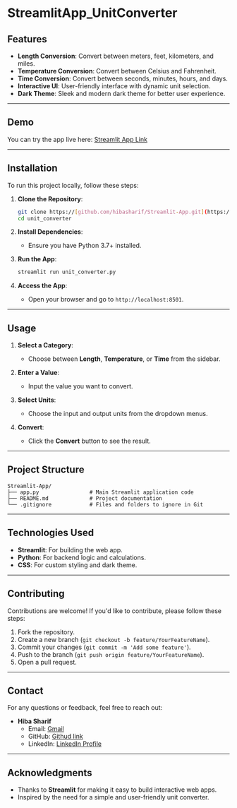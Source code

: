 # StreamlitApp_UnitConverter


## Features

- **Length Conversion**: Convert between meters, feet, kilometers, and miles.
- **Temperature Conversion**: Convert between Celsius and Fahrenheit.
- **Time Conversion**: Convert between seconds, minutes, hours, and days.
- **Interactive UI**: User-friendly interface with dynamic unit selection.
- **Dark Theme**: Sleek and modern dark theme for better user experience.

---

## Demo

You can try the app live here: [Streamlit App Link](https://appappunitconverter-dwsnaaq7rkycldzqh3axu9.streamlit.app/)

---

## Installation

To run this project locally, follow these steps:

1. **Clone the Repository**:
   ```bash
   git clone https://[github.com/hibasharif/Streamlit-App.git](https://github.com/hibasharif/StreamlitApp_UnitConverter)
   cd unit_converter
   ```

2. **Install Dependencies**:
   - Ensure you have Python 3.7+ installed.
  

3. **Run the App**:
   ```bash
   streamlit run unit_converter.py
   ```

4. **Access the App**:
   - Open your browser and go to `http://localhost:8501`.

---

## Usage

1. **Select a Category**:
   - Choose between **Length**, **Temperature**, or **Time** from the sidebar.

2. **Enter a Value**:
   - Input the value you want to convert.

3. **Select Units**:
   - Choose the input and output units from the dropdown menus.

4. **Convert**:
   - Click the **Convert** button to see the result.

---

## Project Structure

```
Streamlit-App/
├── app.py                # Main Streamlit application code
├── README.md             # Project documentation
└── .gitignore            # Files and folders to ignore in Git
```

---

## Technologies Used

- **Streamlit**: For building the web app.
- **Python**: For backend logic and calculations.
- **CSS**: For custom styling and dark theme.

---

## Contributing

Contributions are welcome! If you'd like to contribute, please follow these steps:

1. Fork the repository.
2. Create a new branch (`git checkout -b feature/YourFeatureName`).
3. Commit your changes (`git commit -m 'Add some feature'`).
4. Push to the branch (`git push origin feature/YourFeatureName`).
5. Open a pull request.

---

## Contact

For any questions or feedback, feel free to reach out:

- **Hiba Sharif**  
  - Email: [Gmail](hibasharif741@gmail.com)
  - GitHub: [Githud link](https://github.com/hibasharif)  
  - LinkedIn: [LinkedIn Profile](https://www.linkedin.com/in/hiba-s-257a25264/) 

---

## Acknowledgments

- Thanks to **Streamlit** for making it easy to build interactive web apps.
- Inspired by the need for a simple and user-friendly unit converter.
